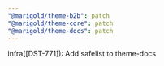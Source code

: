 ```yaml
---
"@marigold/theme-b2b": patch
"@marigold/theme-core": patch
"@marigold/theme-docs": patch
---
```


infra([DST-771]): Add safelist to theme-docs
